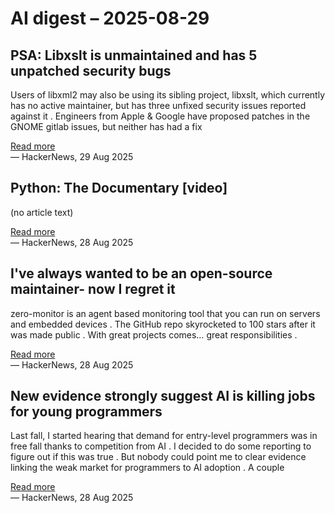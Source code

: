 # AI digest – 2025-08-29

## PSA: Libxslt is unmaintained and has 5 unpatched security bugs

Users of libxml2 may also be using its sibling project, libxslt, which currently has no active maintainer, but has three unfixed security issues reported against it . Engineers from Apple & Google have proposed patches in the GNOME gitlab issues, but neither has had a fix

[Read more](https://vuxml.freebsd.org/freebsd/b0a3466f-5efc-11f0-ae84-99047d0a6bcc.html)  
— HackerNews, 29 Aug 2025

## Python: The Documentary [video]

(no article text)

[Read more](https://www.youtube.com/watch?v=GfH4QL4VqJ0)  
— HackerNews, 28 Aug 2025

## I've always wanted to be an open-source maintainer- now I regret it

zero-monitor is an agent based monitoring tool that you can run on servers and embedded devices . The GitHub repo skyrocketed to 100 stars after it was made public . With great projects comes… great responsibilities .

[Read more](https://joaomagfreitas.link/for-years-ive-always-wanted-to-be-an-open-source-maintainer/)  
— HackerNews, 28 Aug 2025

## New evidence strongly suggest AI is killing jobs for young programmers

Last fall, I started hearing that demand for entry-level programmers was in free fall thanks to competition from AI . I decided to do some reporting to figure out if this was true . But nobody could point me to clear evidence linking the weak market for programmers to AI adoption . A couple

[Read more](https://www.understandingai.org/p/new-evidence-strongly-suggest-ai)  
— HackerNews, 28 Aug 2025
